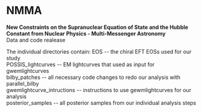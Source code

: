# NMMA
**New Constraints on the Supranuclear Equation of State and the Hubble Constant from  Nuclear Physics - Multi-Messenger Astronomy**  
Data and code realease

The individual directories contain: 
EOS                -- the chiral EFT EOSs used for our study  
POSSIS_lightcurves -- EM lightcurves that used as input for gwemlightcurves  
bilby_patches      -- all necessary code changes to redo our analysis with parallel_bilby  
gwemlightcurve_intructions -- instructions to use gewmlightcurves for our analysis  
posterior_samples  -- all posterior samples from our individual analysis steps  
